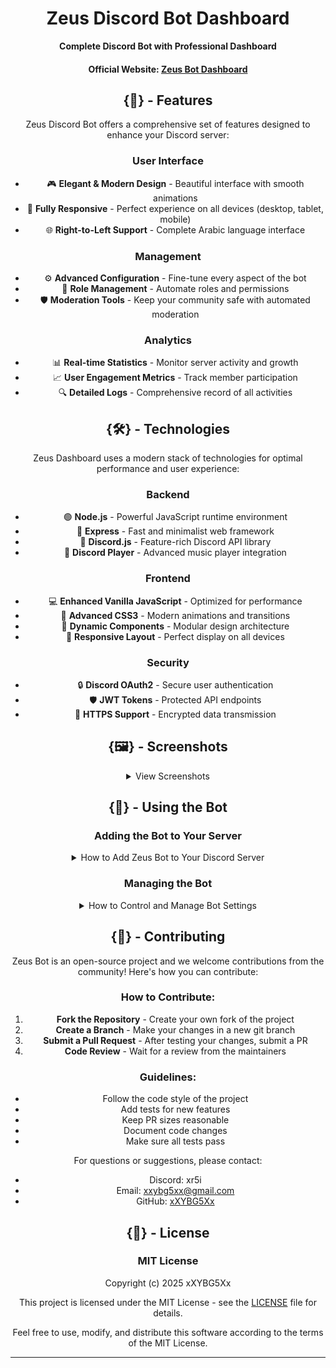 <div align="center">

# Zeus Discord Bot Dashboard

**Complete Discord Bot with Professional Dashboard**

#### Official Website: [Zeus Bot Dashboard](https://xxybg5xx.github.io/)

## {🌟} - Features

Zeus Discord Bot offers a comprehensive set of features designed to enhance your Discord server:

### User Interface
- 🎮 **Elegant & Modern Design** - Beautiful interface with smooth animations
- 📱 **Fully Responsive** - Perfect experience on all devices (desktop, tablet, mobile)
- 🌐 **Right-to-Left Support** - Complete Arabic language interface

### Management
- ⚙️ **Advanced Configuration** - Fine-tune every aspect of the bot
- 🔐 **Role Management** - Automate roles and permissions
- 🛡️ **Moderation Tools** - Keep your community safe with automated moderation

### Analytics
- 📊 **Real-time Statistics** - Monitor server activity and growth
- 📈 **User Engagement Metrics** - Track member participation
- 🔍 **Detailed Logs** - Comprehensive record of all activities

## {🛠️} - Technologies

Zeus Dashboard uses a modern stack of technologies for optimal performance and user experience:

### Backend
- 🟢 **Node.js** - Powerful JavaScript runtime environment
- 🚀 **Express** - Fast and minimalist web framework
- 🔐 **Discord.js** - Feature-rich Discord API library
- 🎵 **Discord Player** - Advanced music player integration

### Frontend
- 💻 **Enhanced Vanilla JavaScript** - Optimized for performance
- 🎨 **Advanced CSS3** - Modern animations and transitions
- 🧩 **Dynamic Components** - Modular design architecture
- 📱 **Responsive Layout** - Perfect display on all devices

### Security
- 🔒 **Discord OAuth2** - Secure user authentication
- 🛡️ **JWT Tokens** - Protected API endpoints
- 🔐 **HTTPS Support** - Encrypted data transmission

## {🖼️} - Screenshots

<details>
<summary>View Screenshots</summary>

- **Home Page** - Elegant interface with easy-to-access statistics and features
- **Dashboard** - Comprehensive view of server statistics and settings
- **Settings Page** - Easy control of all aspects of the bot
- **Help Page** - Detailed guide for all bot commands

</details>

## {🤖} - Using the Bot

### Adding the Bot to Your Server

<details>
<summary>How to Add Zeus Bot to Your Discord Server</summary>

#### Quick Steps to Add the Bot:

1. **Visit the Official Website** - Go to [Zeus Bot Website](https://xxybg5xx.github.io/)
2. **Login with Discord** - Click on the "Login" button and follow the authentication steps
3. **Select Server** - Choose the server you want to add the bot to from the dropdown menu
4. **Grant Permissions** - Review the required permissions and click "Authorize"
5. **Confirm Bot Addition** - A confirmation will appear showing the bot has been successfully added to your server

> Note: You must have "Manage Server" permission to add the bot.

</details>

### Managing the Bot

<details>
<summary>How to Control and Manage Bot Settings</summary>

#### Easy-to-Use Dashboard:

1. **Log In** - Sign in using your Discord account
2. **Select Server** - Choose the server from the list of servers you manage
3. **Explore Settings** - Use the sidebar to access various settings sections:
   - **General** - Basic bot settings
   - **Welcome** - Customize welcome messages and images
   - **Levels** - Set up the level system and rewards
   - **Protection** - Security and anti-spam settings
   - **Music** - Music player settings
4. **Save Changes** - Don't forget to click "Save Changes" after making modifications

> Tip: You can customize specific roles to control who can manage bot settings.

</details>

## {👥} - Contributing

Zeus Bot is an open-source project and we welcome contributions from the community! Here's how you can contribute:

### How to Contribute:
1. **Fork the Repository** - Create your own fork of the project
2. **Create a Branch** - Make your changes in a new git branch
3. **Submit a Pull Request** - After testing your changes, submit a PR
4. **Code Review** - Wait for a review from the maintainers

### Guidelines:
- Follow the code style of the project
- Add tests for new features
- Keep PR sizes reasonable
- Document code changes
- Make sure all tests pass

For questions or suggestions, please contact:
- Discord: xr5i
- Email: xxybg5xx@gmail.com
- GitHub: [xXYBG5Xx](https://github.com/xXYBG5Xx)

## {📜} - License

<div align="center">
  <h3>MIT License</h3>
  <p>Copyright (c) 2025 xXYBG5Xx</p>
  <p>This project is licensed under the MIT License - see the <a href="LICENSE">LICENSE</a> file for details.</p>
  <p>Feel free to use, modify, and distribute this software according to the terms of the MIT License.</p>
</div>

---
